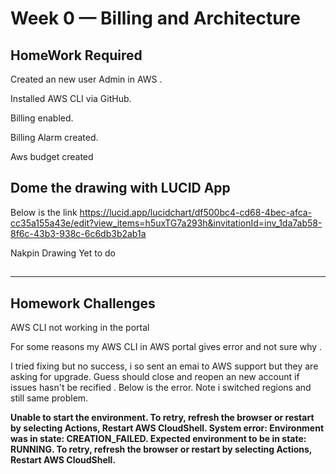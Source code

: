 # Week 0 — Billing and Architecture

## HomeWork Required 

Created an new user Admin in AWS .

Installed AWS CLI via GitHub.

Billing enabled.

Billing Alarm created.

Aws budget created 

## Dome the drawing with LUCID App
   Below is the link
https://lucid.app/lucidchart/df500bc4-cd68-4bec-afca-cc35a155a43e/edit?view_items=h5uxTG7a293h&invitationId=inv_1da7ab58-8f6c-43b3-938c-6c6db3b2ab1a

Nakpin Drawing 
Yet to do 

## 
-----------------------------------------------------------------------------------------------------------------------------------------------------------------------


## Homework Challenges 
AWS CLI not working in the portal

For some reasons my AWS CLI in AWS portal gives error and not sure why .

I tried fixing but no success, i so sent an emai to AWS support but they are asking for upgrade. Guess should close and reopen an new account if issues hasn't be recified . Below is the error. Note i switched regions and still same problem.

**Unable to start the environment. To retry, refresh the browser or restart by selecting Actions, Restart AWS CloudShell. System error: Environment was in state: CREATION_FAILED. Expected environment to be in state: RUNNING. To retry, refresh the browser or restart by selecting Actions, Restart AWS CloudShell.**

